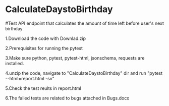 # CalculateDaystoBirthday
#Test API endpoint that calculates the amount of time left before user's next birthday

1.Download the code with Downlad.zip

2.Prerequisites for running the pytest

3.Make sure python, pytest, pytest-html, jsonschema, requests are installed.

4.unzip the code, navigate to "CalculateDaystoBirthday" dir and run "pytest --html=report.html -sv"

5.Check the test reults in report.html

6.The failed tests are related to bugs attached in Bugs.docx
